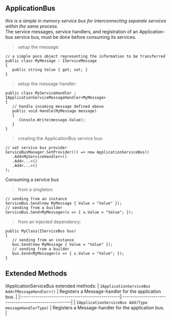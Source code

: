 ## ApplicationBus ##
_this is a simple in memory service bus for interconnecting separate services within the same process._<br />
The service messages, service handlers, and registration of an Application-bus service bus, must be done before consuming its services.
> setup the message:
```
// a simple poco object representing the information to be transferred
public class MyMessage : IServiceMessage
{
   public string Value { get; set; }
}
```
> setup the message handler:
```
public class MyServiceHandler : IApplicationServiceMessageHandler<MyMessage>
{
   // handle incoming message defined above
   public void Handle(MyMessage message)
   {
      Console.Write(message.Value);
   }
}
```
> creating the ApplicationBus service bus:
```
// set service bus provider
ServiceBusManager.SetProvider(() => new ApplicationServiceBus()
   .Add<MyServiceHandler>()
   .Add<...>()
   .Add<...>()
);
```


Consuming a service bus
> from a singleton:
```
// sending from an instance
ServiceBus.Send(new MyMessage { Value = "Value" });
// sending from a builder
ServiceBus.Send<MyMessage>(x => { x.Value = "Value"; });
```
> from an injected dependency:
```
public MyClass(IServiceBus bus)
{
   // sending from an instance
   bus.Send(new MyMessage { Value = "Value" });
   // sending from a builder
   bus.Send<MyMessage>(x => { x.Value = "Value"; });
}
```

## Extended Methods ##
IApplicationServiceBus extended methods:
| `IApplicationServiceBus Add<TMessageHandler>()` | Registers a Message-handler for the application bus. |
|:------------------------------------------------|:-----------------------------------------------------|
| `IApplicationServiceBus Add(Type messageHandlerType)` | Registers a Message-handler for the application bus. |